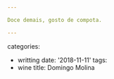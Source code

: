 ```yaml
---

Doce demais, gosto de compota.

---
```

categories:
- writting
date: '2018-11-11'
tags:
- wine
title: Domingo Molina
